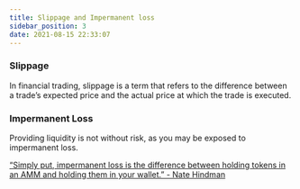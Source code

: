 ```yaml
---
title: Slippage and Impermanent loss
sidebar_position: 3
date: 2021-08-15 22:33:07
---
```


### Slippage

In financial trading, slippage is a term that refers to the difference between a trade’s expected price and the actual price at which the trade is executed. 

### Impermanent Loss

Providing liquidity is not without risk, as you may be exposed to impermanent loss.

[“Simply put, impermanent loss is the difference between holding tokens in an AMM and holding them in your wallet.” - Nate Hindman](https://blog.bancor.network/beginners-guide-to-getting-rekt-by-impermanent-loss-7c9510cb2f22)